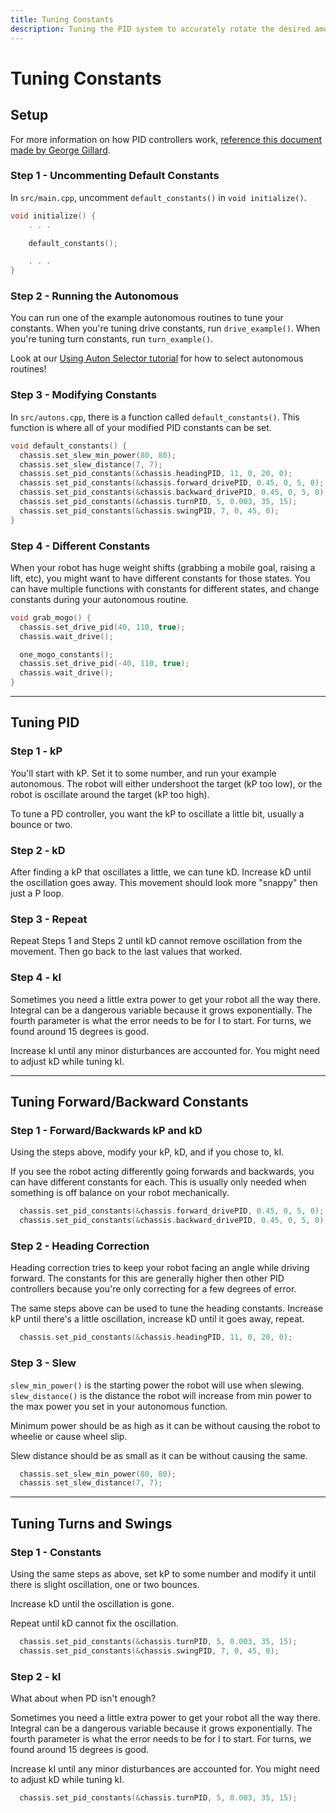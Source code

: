 ```yaml
---
title: Tuning Constants
description: Tuning the PID system to accurately rotate the desired amount
---
```



# **Tuning Constants**



## Setup
For more information on how PID controllers work, [reference this document made by George Gillard](http://georgegillard.com/documents/2-introduction-to-pid-controllers). 

### Step 1 - Uncommenting Default Constants  
In `src/main.cpp`, uncomment `default_constants()` in `void initialize()`.  
```cpp
void initialize() {
    . . .

    default_constants();

    . . .
}
```


### Step 2 - Running the Autonomous  
You can run one of the example autonomous routines to tune your constants.  When you're tuning drive constants, run `drive_example()`.  When you're tuning turn constants, run `turn_example()`.

Look at our [Using Auton Selector tutorial](https://ez-robotics.github.io/EZ-Template/docs/Tutorials/using_auton_selector.html) for how to select autonomous routines!


### Step 3 - Modifying Constants  
In `src/autons.cpp`, there is a function called `default_constants()`.  This function is where all of your modified PID constants can be set.  
```cpp
void default_constants() {
  chassis.set_slew_min_power(80, 80);
  chassis.set_slew_distance(7, 7);
  chassis.set_pid_constants(&chassis.headingPID, 11, 0, 20, 0);
  chassis.set_pid_constants(&chassis.forward_drivePID, 0.45, 0, 5, 0);
  chassis.set_pid_constants(&chassis.backward_drivePID, 0.45, 0, 5, 0);
  chassis.set_pid_constants(&chassis.turnPID, 5, 0.003, 35, 15);
  chassis.set_pid_constants(&chassis.swingPID, 7, 0, 45, 0);
}
```


### Step 4 - Different Constants
When your robot has huge weight shifts (grabbing a mobile goal, raising a lift, etc), you might want to have different constants for those states.  You can have multiple functions with constants for different states, and change constants during your autonomous routine.
```cpp
void grab_mogo() {
  chassis.set_drive_pid(40, 110, true);
  chassis.wait_drive();

  one_mogo_constants();
  chassis.set_drive_pid(-40, 110, true);
  chassis.wait_drive();
}
```

---


## Tuning PID

### Step 1 - kP
You'll start with kP.  Set it to some number, and run your example autonomous.  The robot will either undershoot the target (kP too low), or the robot is oscillate around the target (kP too high).  

To tune a PD controller, you want the kP to oscillate a little bit, usually a bounce or two.   

### Step 2 - kD
After finding a kP that oscillates a little, we can tune kD.  Increase kD until the oscillation goes away.  This movement should look more "snappy" then just a P loop.

### Step 3 - Repeat
Repeat Steps 1 and Steps 2 until kD cannot remove oscillation from the movement.  Then go back to the last values that worked. 

### Step 4 - kI
Sometimes you need a little extra power to get your robot all the way there.  Integral can be a dangerous variable because it grows exponentially.  The fourth parameter is what the error needs to be for I to start.  For turns, we found around 15 degrees is good. 

Increase kI until any minor disturbances are accounted for.  You might need to adjust kD while tuning kI.  

---


## Tuning Forward/Backward Constants  


### Step 1 - Forward/Backwards kP and kD
Using the steps above, modify your kP, kD, and if you chose to, kI.  

If you see the robot acting differently going forwards and backwards, you can have different constants for each.  This is usually only needed when something is off balance on your robot mechanically.
```cpp
  chassis.set_pid_constants(&chassis.forward_drivePID, 0.45, 0, 5, 0);
  chassis.set_pid_constants(&chassis.backward_drivePID, 0.45, 0, 5, 0);
```


### Step 2 - Heading Correction 
Heading correction tries to keep your robot facing an angle while driving forward.  The constants for this are generally higher then other PID controllers because you're only correcting for a few degrees of error.  

The same steps above can be used to tune the heading constants.  Increase kP until there's a little oscillation, increase kD until it goes away, repeat. 

```cpp
  chassis.set_pid_constants(&chassis.headingPID, 11, 0, 20, 0);
```


### Step 3 - Slew
`slew_min_power()` is the starting power the robot will use when slewing.  `slew_distance()` is the distance the robot will increase from min power to the max power you set in your autonomous function.  

Minimum power should be as high as it can be without causing the robot to wheelie or cause wheel slip.  

Slew distance should be as small as it can be without causing the same. 

```cpp
  chassis.set_slew_min_power(80, 80);
  chassis.set_slew_distance(7, 7);
```


---


## Tuning Turns and Swings  


### Step 1 - Constants 
Using the same steps as above, set kP to some number and modify it until there is slight oscillation, one or two bounces. 

Increase kD until the oscillation is gone.  

Repeat until kD cannot fix the oscillation.  
```cpp
  chassis.set_pid_constants(&chassis.turnPID, 5, 0.003, 35, 15);
  chassis.set_pid_constants(&chassis.swingPID, 7, 0, 45, 0);
```


### Step 2 - kI
What about when PD isn't enough?  

Sometimes you need a little extra power to get your robot all the way there.  Integral can be a dangerous variable because it grows exponentially.  The fourth parameter is what the error needs to be for I to start.  For turns, we found around 15 degrees is good. 

Increase kI until any minor disturbances are accounted for.  You might need to adjust kD while tuning kI.   

```cpp
  chassis.set_pid_constants(&chassis.turnPID, 5, 0.003, 35, 15);
```